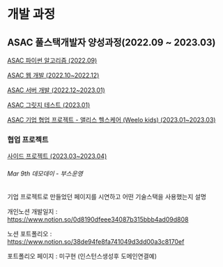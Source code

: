 # 개발 과정

## ASAC 풀스택개발자 양성과정(2022.09 ~ 2023.03)

[ASAC 파이썬 알고리즘 (2022.09)](https://www.notion.so/ASAC-2022-09-c8c401ada39c4125b8432029e930b1d4)

[ASAC 웹 개발 (2022.10~2022.12)](https://www.notion.so/ASAC-2022-10-2022-12-8a1708bdbb2e485bb70c7b0a0c907df1)

[ASAC 서버 개발 (2022.12~2023.01)](https://www.notion.so/ASAC-2022-12-2023-01-267c77c919224b66b025c49a5a54377c)

[ASAC 그릿지 테스트 (2023.01)](https://www.notion.so/ASAC-2023-01-e2733ba0828a4f3592dc23374fa16139)

[ASAC 기업 협업 프로젝트 - 앨리스 헬스케어 (Weelo kids) (2023.01~2023.03)](https://www.notion.so/ASAC-Weelo-kids-2023-01-2023-03-bdeb7e84be514cc7bf5a26cdf4c56763)

### 협업 프로젝트

[사이드 프로젝트 (2023.03~2023.04)](https://www.notion.so/2023-03-2023-04-2c585b3b7a92471cb0abc68e2f72d48c)
###### Mar 9th 데모데이 - 부스운영
기업 프로젝트로 만들었던 페이지를 시연하고 어떤 기술스택을 사용했는지 설명 

개인노션 개발일지 :   https://www.notion.so/0d8190dfeee34087b315bbb4ad09d808

노션 포트폴리오 : https://www.notion.so/38de94fe8fa741049d3dd00a3c8170ef

포트폴리오 페이지 : 미구현 (인스턴스생성후 도메인연결예)
